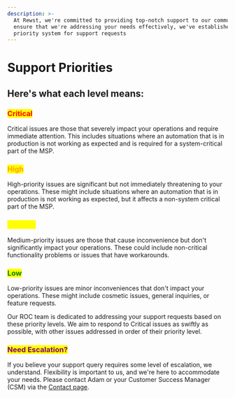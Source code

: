 ```yaml
---
description: >-
  At Rewst, we're committed to providing top-notch support to our community. To
  ensure that we're addressing your needs effectively, we've established a
  priority system for support requests
---
```


# Support Priorities

## Here's what each level means:

### <mark style="color:red;">Critical</mark>

Critical issues are those that severely impact your operations and require immediate attention. This includes situations where an automation that is in production is not working as expected and is required for a system-critical part of the MSP.

### <mark style="color:orange;">High</mark>

High-priority issues are significant but not immediately threatening to your operations. These might include situations where an automation that is in production is not working as expected, but it affects a non-system critical part of the MSP.

### <mark style="color:yellow;">Medium</mark>

Medium-priority issues are those that cause inconvenience but don't significantly impact your operations. These could include non-critical functionality problems or issues that have workarounds.

### <mark style="color:green;">Low</mark>

Low-priority issues are minor inconveniences that don't impact your operations. These might include cosmetic issues, general inquiries, or feature requests.

Our ROC team is dedicated to addressing your support requests based on these priority levels. We aim to respond to Critical issues as swiftly as possible, with other issues addressed in order of their priority level.

### <mark style="color:purple;">Need Escalation?</mark>

If you believe your support query requires some level of escalation, we understand. Flexibility is important to us, and we're here to accommodate your needs. Please contact Adam or your Customer Success Manager (CSM) via the [Contact page](../contact-resources.md).
